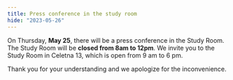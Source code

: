 ```yaml
---
title: Press conference in the study room
hide: "2023-05-26"
---
```


On Thursday, **May 25**, there will be a press conference in the Study Room. The Study Room will be
 **closed from 8am to 12pm**. We invite you to the Study Room in Celetna 13, which is
open from 9 am to 6 pm.

Thank you for your understanding and we apologize for the inconvenience.

